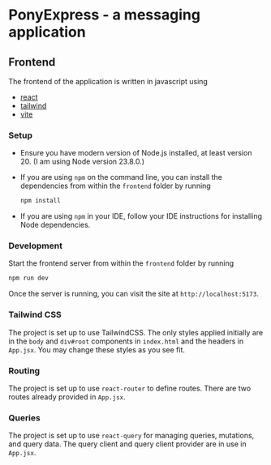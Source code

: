 # PonyExpress - a messaging application

## Frontend

The frontend of the application is written in javascript using

- [react](https://https://react.dev/)
- [tailwind](https://tailwindcss.com/)
- [vite](https://vite.dev/)

### Setup

- Ensure you have modern version of Node.js installed, at least version 20. (I am using
  Node version 23.8.0.)

- If you are using `npm` on the command line, you can install the dependencies from within
  the `frontend` folder by running

  ```bash
  npm install
  ```

- If you are using `npm` in your IDE, follow your IDE instructions for installing Node
  dependencies.

### Development

Start the frontend server from within the `frontend` folder by running

```bash
npm run dev
```

Once the server is running, you can visit the site at `http://localhost:5173`.

### Tailwind CSS

The project is set up to use TailwindCSS. The only styles applied initially are in
the `body` and `div#root` components in `index.html` and the headers in `App.jsx`.
You may change these styles as you see fit.

### Routing

The project is set up to use `react-router` to define routes. There are two routes already
provided in `App.jsx`.

### Queries

The project is set up to use `react-query` for managing queries, mutations, and query
data. The query client and query client provider are in use in `App.jsx`.
